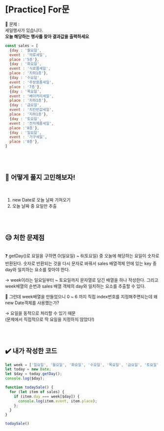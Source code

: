 
# [Practice] For문

💙 문제 :  
세일행사가 있습니다.   
**오늘 해당하는 행사를 찾아 결과값을 출력하세요**

```javascript
const sales = [
  {day : '월요일',
  event : '의류세일',
  place :'5층'},
  {day : '화요일',
  event : '식료품세일',
  place : '지하1층'},
  {day : '수요일',
  event : '주방용품세일',
  place : '7층'},
  {day : '목요일',
  event : '베이커리세일',
  place : '지하1층'},
  {day : '금요일',
  event : '치킨반값세일',
  place : '지하1층'},
  {day : '토요일',
  event : '전자제품세일',
  place :'8층'},
  {day : '일요일',
  event : '가구세일',
  place :'8층'},
]
```

<br>
<br>

## 🤔 어떻게 풀지 고민해보자!

<br>

1. new Date로 오늘 날짜 가져오기
2. 오늘 날짜 중 요일만 추출

<br>
<br>


## 😥 처한 문제점

<br>
❓ getDay()로 요일을 구하면 0(일요일) ~ 6(토요일) 중 오늘에 해당하는 요일이 숫자로 반환된다.    
숫자로 반환되는 것을 다시 문자로 바꿔서 sales 배열객체 안에 있는 key 중 day와 일치하는 요소를 찾아야 한다.       

→ week이라는 일요일부터 ~ 토요일까지 문자열로 담긴 배열을 하나 작성한다.
그리고 week배열의 순번과 sales 배열 객체의 day와 일치하는 요소를 추출할 수 있다.

🤔 그런데 week배열을 만들었으니 0 ~ 6 까지 직접 index번호를 지정해주면되는데 왜 new Date객체를 사용했는가?    

→ 요일을 동적으로 처리할 수 있기 때문     
(문제에서 직접적으로 딱 요일을 지정하지 않았다!)

<br>
<br>


## ✔️ 내가 작성한 코드

```javascript
let week = ['일요일', '월요일', '화요일', '수요일', '목요일', '금요일', '토요일'];
let today = new Date;
let $day = today.getDay();
console.log($day);

function todaySale() {
  for (let item of sales) {
    if (item.day === week[$day]) {
      console.log(item.event, item.place);
    };
  }
}

todaySale()
```

